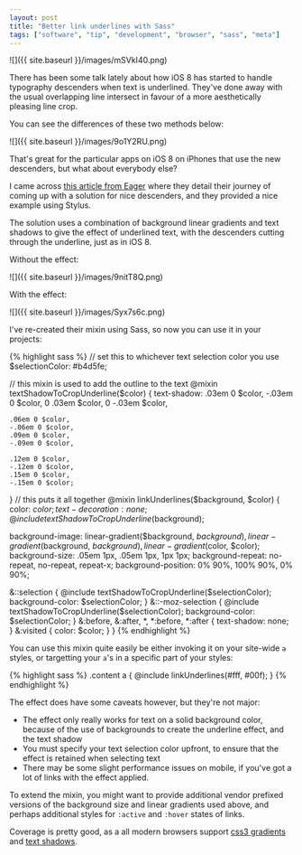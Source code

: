 ```yaml
---
layout: post
title: "Better link underlines with Sass"
tags: ["software", "tip", "development", "browser", "sass", "meta"]
---
```


![]({{ site.baseurl }}/images/mSVkI40.png)

There has been some talk lately about how iOS 8 has started to handle typography descenders when text is underlined. They've done away with the usual overlapping line intersect in favour of a more aesthetically pleasing line crop.

<!-- more -->


You can see the differences of these two methods below:

![]({{ site.baseurl }}/images/9o1Y2RU.png)

That's great for the particular apps on iOS 8 on iPhones that use the new descenders, but what about everybody else?

I came across [this article from Eager](https://eager.io/blog/smarter-link-underlines/) where they detail their journey of coming up with a solution for nice descenders, and they provided a nice example using Stylus.

The solution uses a combination of background linear gradients and text shadows to give the effect of underlined text, with the descenders cutting through the underline, just as in iOS 8.

Without the effect:

![]({{ site.baseurl }}/images/9nitT8Q.png)

With the effect:

![]({{ site.baseurl }}/images/Syx7s6c.png)

I've re-created their mixin using Sass, so now you can use it in your projects:

{% highlight sass %}
// set this to whichever text selection color you use
$selectionColor: #b4d5fe;

// this mixin is used to add the outline to the text
@mixin textShadowToCropUnderline($color) {
  text-shadow:
    .03em 0 $color,
    -.03em 0 $color,
    0 .03em $color,
    0 -.03em $color,

    .06em 0 $color,
    -.06em 0 $color,
    .09em 0 $color,
    -.09em 0 $color,

    .12em 0 $color,
    -.12em 0 $color,
    .15em 0 $color,
    -.15em 0 $color;
}
// this puts it all together
@mixin linkUnderlines($background, $color) {
  color: $color;
  text-decoration: none;
  @include textShadowToCropUnderline($background);

  background-image:
    linear-gradient($background, $background),
    linear-gradient($background, $background),
    linear-gradient($color, $color);
  background-size:
    .05em 1px,
    .05em 1px,
    1px 1px;
  background-repeat:
    no-repeat,
    no-repeat,
    repeat-x;
  background-position:
    0% 90%,
    100% 90%,
    0% 90%;

  &::selection {
    @include textShadowToCropUnderline($selectionColor);
    background-color: $selectionColor;
  }
  &::-moz-selection {
    @include textShadowToCropUnderline($selectionColor);
    background-color: $selectionColor;
  }
  &:before,
  &:after,
  *,
  *:before,
  *:after {
    text-shadow: none;
  }
  &:visited {
    color: $color;
  }
}
{% endhighlight %}

You can use this mixin quite easily be either invoking it on your site-wide `a` styles, or targetting your `a`'s in a specific part of your styles:

{% highlight sass %}
.content a {
  @include linkUnderlines(#fff, #00f);
}
{% endhighlight %}

The effect does have some caveats however, but they're not major:

- The effect only really works for text on a solid background color, because of the use of backgrounds to create the underline effect, and the text shadow
- You must specify your text selection color upfront, to ensure that the effect is retained when selecting text
- There may be some slight performance issues on mobile, if you've got a lot of links with the effect applied.

To extend the mixin, you might want to provide additional vendor prefixed versions of the background size and linear gradients used above, and perhaps additional styles for `:active` and `:hover` states of links.

Coverage is pretty good, as a all modern browsers support [css3 gradients](http://caniuse.com/#feat=css-gradients) and [text shadows](http://caniuse.com/#feat=css-textshadow).
